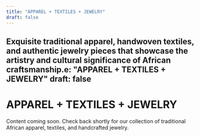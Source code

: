 ```yaml
---
title: "APPAREL + TEXTILES + JEWELRY"
draft: false
---
```


Exquisite traditional apparel, handwoven textiles, and authentic jewelry pieces that showcase the artistry and cultural significance of African craftsmanship.e: "APPAREL + TEXTILES + JEWELRY"
draft: false
---

# APPAREL + TEXTILES + JEWELRY

Content coming soon. Check back shortly for our collection of traditional African apparel, textiles, and handcrafted jewelry.
